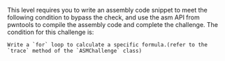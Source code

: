 This level requires you to write an assembly code snippet to meet the following condition to bypass the check, and use the asm API from pwntools to compile the assembly code and complete the challenge. The condition for this challenge is:

```
Write a `for` loop to calculate a specific formula.(refer to the `trace` method of the `ASMChallenge` class)
```